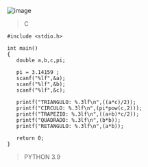 ![image](https://github.com/lufffe/Beecrowd/assets/90646635/9ef88fd8-80ee-42c1-adbb-72bd211c7dd8)

>C

    #include <stdio.h>

    int main() 
    {
       double a,b,c,pi;

       pi = 3.14159 ;
       scanf("%lf",&a);
       scanf("%lf",&b);
       scanf("%lf",&c);

       printf("TRIANGULO: %.3lf\n",((a*c)/2));
       printf("CIRCULO: %.3lf\n",(pi*pow(c,2)));
       printf("TRAPEZIO: %.3lf\n",((a+b)*c/2));
       printf("QUADRADO: %.3lf\n",(b*b));
       printf("RETANGULO: %.3lf\n",(a*b));

       return 0;
    }

>PYTHON 3.9
